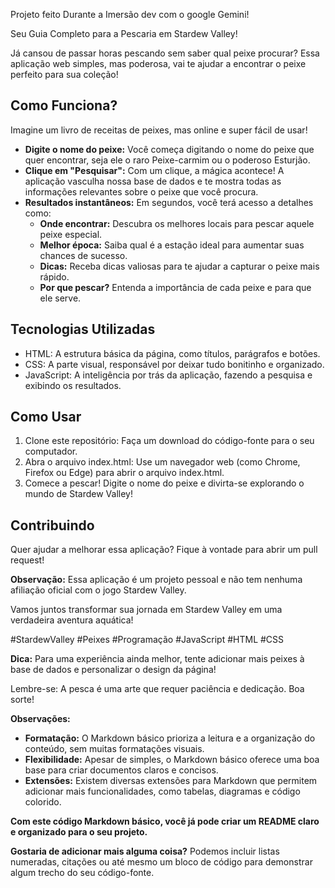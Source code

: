 Projeto feito Durante a Imersão dev com o google Gemini!

Seu Guia Completo para a Pescaria em Stardew Valley!

Já cansou de passar horas pescando sem saber qual peixe procurar? Essa aplicação web simples, mas poderosa, vai te ajudar a encontrar o peixe perfeito para sua coleção!

## Como Funciona?
Imagine um livro de receitas de peixes, mas online e super fácil de usar!

* **Digite o nome do peixe:** Você começa digitando o nome do peixe que quer encontrar, seja ele o raro Peixe-carmim ou o poderoso Esturjão.
* **Clique em "Pesquisar":** Com um clique, a mágica acontece! A aplicação vasculha nossa base de dados e te mostra todas as informações relevantes sobre o peixe que você procura.
* **Resultados instantâneos:** Em segundos, você terá acesso a detalhes como:
    * **Onde encontrar:** Descubra os melhores locais para pescar aquele peixe especial.
    * **Melhor época:** Saiba qual é a estação ideal para aumentar suas chances de sucesso.
    * **Dicas:** Receba dicas valiosas para te ajudar a capturar o peixe mais rápido.
    * **Por que pescar?** Entenda a importância de cada peixe e para que ele serve.

## Tecnologias Utilizadas
* HTML: A estrutura básica da página, como títulos, parágrafos e botões.
* CSS: A parte visual, responsável por deixar tudo bonitinho e organizado.
* JavaScript: A inteligência por trás da aplicação, fazendo a pesquisa e exibindo os resultados.

## Como Usar
1. Clone este repositório: Faça um download do código-fonte para o seu computador.
2. Abra o arquivo index.html: Use um navegador web (como Chrome, Firefox ou Edge) para abrir o arquivo index.html.
3. Comece a pescar! Digite o nome do peixe e divirta-se explorando o mundo de Stardew Valley!

## Contribuindo
Quer ajudar a melhorar essa aplicação? Fique à vontade para abrir um pull request!

**Observação:** Essa aplicação é um projeto pessoal e não tem nenhuma afiliação oficial com o jogo Stardew Valley.

Vamos juntos transformar sua jornada em Stardew Valley em uma verdadeira aventura aquática!

#StardewValley #Peixes #Programação #JavaScript #HTML #CSS

**Dica:** Para uma experiência ainda melhor, tente adicionar mais peixes à base de dados e personalizar o design da página!

Lembre-se: A pesca é uma arte que requer paciência e dedicação. Boa sorte!

**Observações:**

* **Formatação:** O Markdown básico prioriza a leitura e a organização do conteúdo, sem muitas formatações visuais.
* **Flexibilidade:** Apesar de simples, o Markdown básico oferece uma boa base para criar documentos claros e concisos.
* **Extensões:** Existem diversas extensões para Markdown que permitem adicionar mais funcionalidades, como tabelas, diagramas e código colorido.

**Com este código Markdown básico, você já pode criar um README claro e organizado para o seu projeto.**

**Gostaria de adicionar mais alguma coisa?** Podemos incluir listas numeradas, citações ou até mesmo um bloco de código para demonstrar algum trecho do seu código-fonte. 

